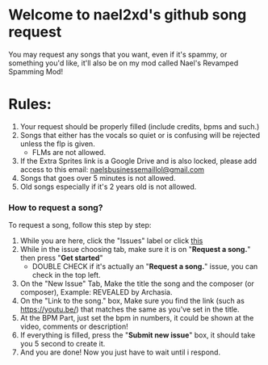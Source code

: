 # Welcome to nael2xd's github song request

You may request any songs that you want, even if it's spammy, or something you'd like, it'll also be on my mod called Nael's Revamped Spamming Mod!

# Rules:
1. Your request should be properly filled (include credits, bpms and such.)
2. Songs that either has the vocals so quiet or is confusing will be rejected unless the flp is given.
   - FLMs are not allowed.
3. If the Extra Sprites link is a Google Drive and is also locked, please add access to this email: naelsbusinessemaillol@gmail.com
4. Songs that goes over 5 minutes is not allowed.
5. Old songs especially if it's 2 years old is not allowed.

### How to request a song?

To request a song, follow this step by step:
1. While you are here, click the "Issues" label or click [this](https://github.com/NAEL2XD/Songs-to-chart-Requests/issues/new/choose)
2. While in the issue choosing tab, make sure it is on "**Request a song.**" then press "**Get started**"
   - DOUBLE CHECK if it's actually an "**Request a song.**" issue, you can check in the top left.
3. On the "New Issue" Tab, Make the title the song and the composer (or composer), Example: REVEALED by Archasia.
4. On the "Link to the song." box, Make sure you find the link (such as https://youtu.be/) that matches the same as you've set in the title.
5. At the BPM Part, just set the bpm in numbers, it could be shown at the video, comments or description!
6. If everything is filled, press the "**Submit new issue**" box, it should take you 5 second to create it.
7. And you are done! Now you just have to wait until i respond.
